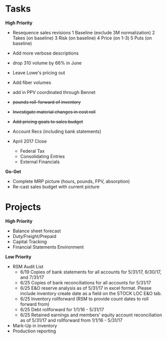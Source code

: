 Tasks
==============

**High Priority**
* Resequence sales revisions
    1	Baseline	(exclude 3M normalization)
    2	Takes	    (on baseline)
    3	Risk	    (on baseline)
    4	Price	    (on 1-3)
    5	Puts	    (on baseline)

* Add more verbose descriptions
* drop 310 volume by 66% in June
* Leave Lowe's pricing out
* Add fiber volumes
* add in PPV coordinated through Bennet
* ~~pounds roll-forward of inventory~~
* ~~Investigate material changes in cost roll~~
* ~~Add pricing goals to sales budget~~
* Account Recs (including bank statements)
* April 2017 Close
    * Federal Tax
    * Consolidating Entries
    * External Financials

**Go-Get**
* Complete MRP picture (hours, pounds, FPV, absorption)
* Re-cast sales budget with current picture

Projects
==========
**High Priority**

* Balance sheet forecast
* Duty/Freight/Prepaid
* Capital Tracking
* Financial Statements Environment

**Low Priority**

* RSM Audit List
    * 6/19  Copies of bank statements for all accounts for 5/31/17, 6/30/17, and 7/31/17
    * 6/25  Copies of bank reconciliations for all accounts for 5/31/17
    * 6/25  E&O reserve analysis as of 5/31/17 in excel format.  Please include inventory create date as a field on the STOCK LOC E&O tab.
    * 6/25  Inventory rollforward (RSM to provide count dates to roll forward from)
    * 6/25  Debt rollforward for 1/1/16 - 5/31/17
    * 6/25  Retained earnings and members' equity account reconciliation as of 5/31/17 and rollforward from 1/1/16 - 5/31/17
* Mark-Up in inventory
* Production reporting